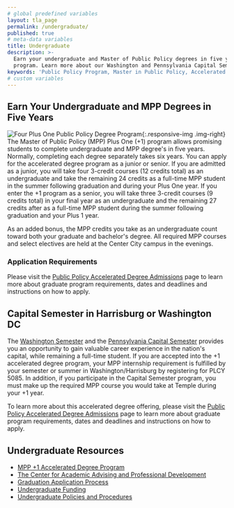 ```yaml
---
# global predefined variables
layout: tla_page
permalink: /undergraduate/
published: true
# meta-data variables
title: Undergraduate
description: >-
  Earn your undergraduate and Master of Public Policy degrees in five years with Temple University’s Four Plus One Accelerated Degree
  program. Learn more about our Washington and Pennsylvania Capital Semester programs from the College of Liberal Arts!
keywords: 'Public Policy Program, Master in Public Policy, Accelerated Degree Program, Four Plus One Program'
# custom variables
---
```

## Earn Your Undergraduate and MPP Degrees in Five Years
![Four Plus One Public Policy Degree Program]({{site.baseurl}}/media/mpp-accelerated-degree-program-temple.png){:.responsive-img .img-right}
The Master of Public Policy (MPP) Plus One (+1) program allows promising students to complete undergraduate and MPP degree's in five years. Normally, completing each degree separately takes six years. You can apply for the accelerated degree program as a junior or senior. If you are admitted as a junior, you will take four 3-credit courses (12 credits total) as an undergraduate and take the remaining 24 credits as a full-time MPP student in the summer following graduation and during your Plus One year. If you enter the +1 program as a senior, you will take three 3-credit courses (9 credits total) in your final year as an undergraduate and the remaining 27 credits after as a full-time MPP student during the summer following graduation and your Plus 1 year.

As an added bonus, the MPP credits you take as an undergraduate count toward both your graduate and bachelor's degree. All required MPP courses and select electives are held at the Center City campus in the evenings.

### Application Requirements
Please visit the [Public Policy Accelerated Degree Admissions](https://liberalarts.temple.edu/ba-political-science-ms-public-policy) page to learn more about graduate program requirements, dates and deadlines and instructions on how to apply.

## Capital Semester in Harrisburg or Washington DC
The [Washington Semester](https://www.cla.temple.edu/institute-for-public-affairs/the-washington-semester/) and the [Pennsylvania Capital Semester](https://www.cla.temple.edu/institute-for-public-affairs/the-pennsylvania-capital-semester/) provides you an opportunity to gain valuable career experience in the nation's capital, while remaining a full-time student. If you are accepted into the +1 accelerated degree program, your MPP internship requirement is fulfilled by your semester or summer in Washington/Harrisburg by registering for PLCY 5085. In addition, if you participate in the Capital Semester program, you must make up the required MPP course you would take at Temple during your +1 year.

To learn more about this accelerated degree offering, please visit the [Public Policy Accelerated Degree Admissions](https://liberalarts.temple.edu/ba-political-science-ms-public-policy) page to learn more about graduate program requirements, dates and deadlines and instructions on how to apply.

## Undergraduate Resources
- [MPP +1 Accelerated Degree Program](https://liberalarts.temple.edu/ba-political-science-ms-public-policy)
- [The Center for Academic Advising and Professional Development](https://liberalarts.temple.edu/advising)
- [Graduation Application Process](http://www.temple.edu/registrar/students/graduation)
- [Undergraduate Funding](http://sfs.temple.edu/)
- [Undergraduate Policies and Procedures](http://bulletin.temple.edu/undergraduate/academic-policies/)
